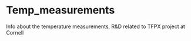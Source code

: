 # Temp_measurements
Info about the temperature measurements, R&D related to TFPX project at Cornell 
